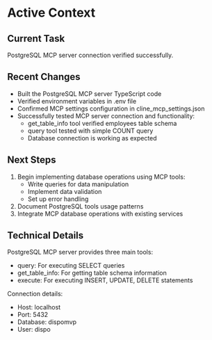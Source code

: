 # Active Context

## Current Task
PostgreSQL MCP server connection verified successfully.

## Recent Changes
- Built the PostgreSQL MCP server TypeScript code
- Verified environment variables in .env file
- Confirmed MCP settings configuration in cline_mcp_settings.json
- Successfully tested MCP server connection and functionality:
  - get_table_info tool verified employees table schema
  - query tool tested with simple COUNT query
  - Database connection is working as expected

## Next Steps
1. Begin implementing database operations using MCP tools:
   - Write queries for data manipulation
   - Implement data validation
   - Set up error handling
2. Document PostgreSQL tools usage patterns
3. Integrate MCP database operations with existing services

## Technical Details
PostgreSQL MCP server provides three main tools:
- query: For executing SELECT queries
- get_table_info: For getting table schema information
- execute: For executing INSERT, UPDATE, DELETE statements

Connection details:
- Host: localhost
- Port: 5432
- Database: dispomvp
- User: dispo
